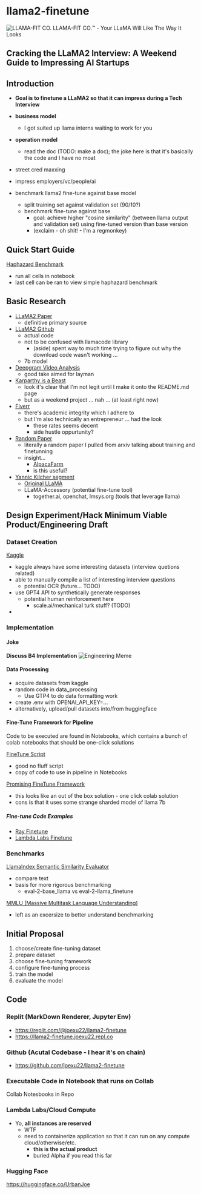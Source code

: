 # llama2-finetune
![LLAMA-FIT CO.](assets/llama_in_suit.webp)
LLAMA-FIT CO.™ - Your LLaMA Will Like The Way It Looks

## Cracking the LLaMA2 Interview: A Weekend Guide to Impressing AI Startups

## Introduction

- **Goal is to finetune a LLaMA2 so that it can impress during a Tech Interview**

- **business model**
  - I got suited up llama interns waiting to work for you

- **operation model**
  - read the doc (TODO: make a doc); the joke here is that it's basically the code and I have no moat

- street cred maxxing

- impress employers/vc/people/ai

- benchmark llama2 fine-tune against base model
  - split training set against validation set (90/10?)
  - benchmark fine-tune against base
    - goal: achieve higher "cosine similarity" (between llama output and validation set) using fine-tuned version than base version
    - (exclaim - oh shit! - I'm a regmonkey)

## Quick Start Guide

[Haphazard Benchmark](./Notebooks/Haphazard_Benchmark.ipynb)
  - run all cells in notebook
  - last cell can be ran to view simple haphazard benchmark

## Basic Research

- [LLaMA2 Paper](https://arxiv.org/pdf/2307.09288.pdf)
  - definitive primary source
- [LLaMA2 Github](https://github.com/facebookresearch/llama)
  - actual code
  - not to be confused with llamacode library
    - (aside) spent way to much time trying to figure out why the download code wasn't working ...
  - 7b model
- [Deepgram Video Analysis](https://www.youtube.com/watch?v=Otb7Xi8Z0Oo)
  - good take aimed for layman
- [Karparthy is a Beast](https://github.com/karpathy/llama2.c)
  - look it's clear that I'm not legit until I make it onto the README.md page
  - but as a weekend project ... nah ... (at least right now)
- [Fiverr](https://www.fiverr.com/search/gigs?query=LLAMA2&source=top-bar&ref_ctx_id=2ab7ea78dd9c20a111a7363e13a30e50&search_in=everywhere&search-autocomplete-original-term=llama2)
  - there's academic integrity which I adhere to
  - but I'm also technically an entrepreneur ... had the look
    - these rates seems decent
    - side hustle oppurtunity?
- [Random Paper](https://people.cs.umass.edu/~simengsun/paper/rlhf_tech_report.pdf)
  - literally a random paper I pulled from arxiv talking about training and finetunning
  - insight...
    - [AlpacaFarm](https://crfm.stanford.edu/2023/05/22/alpaca-farm.html)
    - is this useful?
- [Yannic Kilcher segment](https://www.youtube.com/watch?v=xs-0cp1hSnY&ab_channel=YannicKilcher)
  - [Original LLaMA](https://www.youtube.com/watch?v=E5OnoYF2oAk&ab_channel=YannicKilcher)
  - LLaMA-Accessory (potential fine-tune tool)
    - together.ai, openchat, lmsys.org (tools that leverage llama)

## Design Experiment/Hack Minimum Viable Product/Engineering Draft

### Dataset Creation

[Kaggle](https://www.kaggle.com/datasets/sandy1811/data-science-interview-questions)
  - kaggle always have some interesting datasets (interview quetions related)
  - able to manually compile a list of interesting interview questions
    - potential OCR (future... TODO)
  - use GPT4 API to synthetically generate responses
    - potential human reinforcement here
      - scale.ai/mechanical turk stuff? (TODO)
  - 
### Implementation

#### Joke

**Discuss B4 Implementation**
![Engineering Meme](assets/SwingEngineering.webp)

#### Data Processing
  
  - acquire datasets from kaggle
  - random code in data_processing
    - Use GTP4 to do data formatting work
  - create .env with OPENAI_API_KEY=...
  - alternatively, upload/pull datasets into/from huggingface

#### Fine-Tune Framework for Pipeline

Code to be executed are found in Notebooks, which contains a bunch of colab notebooks that should be one-click solutions

[FineTune Script](https://twitter.com/Dorialexander/status/1681671177696161794)
  - good no fluff script
  - copy of code to use in pipeline in Notebooks

[Promising FineTune Framework](https://www.youtube.com/watch?v=eeM6V5aPjhk&ab_channel=1littlecoder)
  - this looks like an out of the box solution - one click colab solution
  - cons is that it uses some strange sharded model of llama 7b

##### Fine-tune Code Examples

  - [Ray Finetune](https://github.com/ray-project/ray/blob/master/doc/source/templates/04_finetuning_llms_with_deepspeed/run_llama_ft.sh)
  - [Lambda Labs Finetune](https://lambdalabs.com/blog/fine-tuning-metas-llama-2-on-lambda-gpu-cloud)

### Benchmarks

[LlamaIndex Semantic Similarity Evaluator](https://gpt-index.readthedocs.io/en/latest/examples/evaluation/semantic_similarity_eval.html)
  - compare text
  - basis for more rigorous benchmarking
    - eval-2-base_llama vs eval-2-llama_finetune

[MMLU (Massive Multitask Language Understanding)](https://paperswithcode.com/dataset/mmlu)
  - left as an excersize to better understand benchmarking

## Initial Proposal

1) choose/create fine-tuning dataset
2) prepare dataset
3) choose fine-tuning framework
4) configure fine-tuning process
5) train the model
6) evaluate the model

## Code

### Replit (MarkDown Renderer, Jupyter Env)

  - https://replit.com/@joexu22/llama2-finetune
  - https://llama2-finetune.joexu22.repl.co

### Github (Acutal Codebase - I hear it's on chain)

  - https://github.com/joexu22/llama2-finetune

### Executable Code in Notebook that runs on Collab
Collab Notesbooks in Repo

### Lambda Labs/Cloud Compute
  - Yo, **all instances are reserved**
    - WTF
    - need to containerize application so that it can run on any compute cloud/otherwise/etc.
      - **this is the actual product**
      - buried Alpha if you read this far

### Hugging Face
https://huggingface.co/UrbanJoe